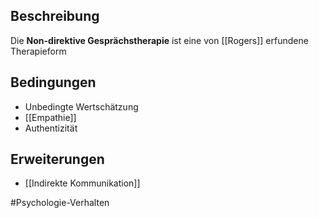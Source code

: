 ## Beschreibung
Die **Non-direktive Gesprächstherapie** ist eine von [[Rogers]] erfundene Therapieform

## Bedingungen
- Unbedingte Wertschätzung
- [[Empathie]]
- Authentizität

## Erweiterungen
- [[Indirekte Kommunikation]]

#Psychologie-Verhalten 
